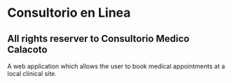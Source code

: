 # Consultorio en Linea
## All rights reserver to Consultorio Medico Calacoto 
 A web application which allows the user to book medical appointments at a local clinical site.
